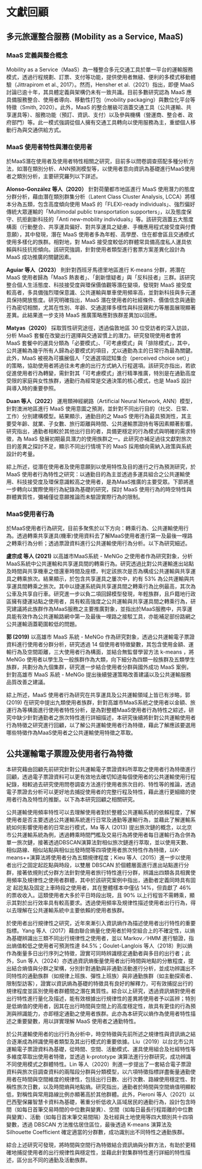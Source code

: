 # 文獻回顧

## 多元旅運整合服務 (Mobility as a Service, MaaS)

### MaaS 定義與整合概念

Mobility as a Service（MaaS）為一種整合多元交通工具於單一平台的運輸服務模式，透過行程規劃、訂票、支付等功能，提供使用者無縫、便利的多模式移動體驗（Jittrapirom et al., 2017）。然而，Hensher et al.（2021）指出，即便 MaaS 討論已逾十年，其具體定義與架構仍未有一致共識。目前多數研究認為 MaaS 應具備服務整合、使用者導向、移動性打包（mobility packaging）與數位化平台等特徵（Smith, 2020）。此外，MaaS 的整合層級可涵蓋交通工具（公共運輸、共享運具等）、服務功能（預訂、資訊、支付）以及參與機構（營運商、整合者、政府部門）等。此一模式強調從個人擁有交通工具轉向以使用服務為主，重塑個人移動行為與交通供給方式。

### MaaS 使用者特性與潛在使用者

於MaaS潛在使用者及使用者特性相關之研究，目前多以問卷調查搭配多種分析方法，如潛在類別分析、ANN預測模型等，以使用者意向資訊為基礎進行MaaS使用者之類別分析，主要研究羅列以下詳述。

**Alonso-González 等人（2020）** 針對荷蘭都市地區進行 MaaS 使用潛力的態度分群分析，藉由潛在類別群集分析（Latent Class Cluster Analysis, LCCA）將樣本分為五類，包含高度傾向使用 MaaS 的「FLEXI-ready individuals」、強烈偏好傳統大眾運輸的「Multimodal public transportation supporters」，以及態度保守、抗拒創新科技的「Anti new-mobility individuals」等。該研究涵蓋五大態度構面（行動整合、共享運具偏好、對共享運具之疑慮、手機應用程式接受度與付費意願），其中發現，潛在 MaaS 使用者多為年輕、高學歷、住在都會區且交通模式使用多樣化的族群。相對地，對 MaaS 接受度較低的群體常具備高度私人運具依賴與科技抗拒傾向。該研究強調，針對使用者類型進行套票方案差異化設計為 MaaS 成功推廣的關鍵因素。

**Aguiar 等人（2023）** 則針對西班牙馬德里地區進行 K-means 分群，將潛在 MaaS 使用者歸為「MaaS 熱衷者」、「創新懷疑者」與「反科技者」三群。該研究整合個人生活態度、科技接受度與環保價值觀等潛在變項，發現對 MaaS 接受度較高者，多具備強烈環保意識、公共運輸與單車使用頻率高，並對新科技與多元運具保持開放態度。研究明確指出，MaaS 潛在使用者的社經條件、價值信念與通勤行為密切相關，尤其在性別、年齡、交通選擇多樣性與科技親和力等層面展現顯著差異。此結果進一步支持 MaaS 推廣策略應對族群差異加以回應。

**Matyas（2020）** 採取質性研究途徑，透過倫敦地區 30 位受訪者的深入訪談，分析 MaaS 套餐在改變出行選擇與交通習慣上的潛力。研究發現使用者會將 MaaS 套餐中的運具分類為「必要模式」、「可考慮模式」與「排除模式」，其中，公共運輸為幾乎所有人歸為必要模式的項目，尤以通勤為主的日常行為最為關鍵。此外，MaaS 被視為可擴展個人「交通選項認知集合（perceived choice set）」的策略，協助使用者將過往未考慮的出行方式納入行程選項。該研究亦指出，若欲促進使用者行為轉變，需針對其「可考慮模式」進行精準推廣，特別是在通勤高度受限的家庭與女性族群，通勤行為經常是交通決策的核心模式，也是 MaaS 設計與導入時的重要參照。

**Duan 等人（2022）** 運用類神經網路（Artificial Neural Network, ANN）模型，針對澳洲地區進行 MaaS 使用意圖之預測，並針對不同出行目的（社交、日常、工作）分別建構模型。結果顯示，通勤目的之 MaaS 使用行為最具預測性，其主要受年齡、就業、子女數、旅行距離與時間、公共運輸票證持有等因素顯著影響。研究指出，通勤者相較於其他出行目的者，具備更穩定的行為模式與明確的需求特徵，為 MaaS 發展初期最具潛力的使用族群之一。此研究亦補足過往文獻對旅次目的差異之探討不足，顯示不同出行情境下的 MaaS 採用傾向需納入政策與系統設計的考量。

綜上所述，從潛在使用者及使用意願到以使用特性及目的進行之行為預測研究，於 MaaS 使用者行為特性之研究：以通勤目的為主並透過多運具組合之公共運輸使用、科技接受度及環保意識較高之使用者，是為MaaS推廣的主要受眾。下節將進一步轉向以實際使用行為紀錄為基礎的研究，探討 MaaS 使用行為的時空特性與群體異質性，彌補僅從意願推論而未驗證實際行為的限制。

### MaaS使用者行為

於MaaS使用者行為研究，目前多聚焦於以下方向：轉乘行為、公共運輸使用行為。透過轉乘共享運具(機車)使用資料去了解MaaS使用者進行第一及最後一哩路之轉乘行為分析；透過票證資料進行公共運輸使用行為分析。以下為研究細述。

**盧宗成 等人 (2021)**  以高雄市MaaS系統 - MeNGo 之使用者作為研究對象，分析MaaS系統中公共運輸和共享運具間的轉乘行為。研究透過比對公共運輸進出站點及時間與共享機車之借還車時間及座標，判定該旅次是否為構成公共運輸與共享運具之轉乘旅次。結果顯示，於包含共享運具之屢次中，約有 53% 為公共運輸與共享運具間轉乘之旅次。其中以捷運系統與共享運具間之轉乘行為比例最高，其次為公車及共享自行車。研究進一步以負二項回歸模型發現，年輕族群，且戶籍地行政區擁有捷運站點之使用者，具有較高強度之公共運輸與共享運具間之轉乘行為，研究建議將此族群作為MaaS服務之主要推廣對象，並指出於MaaS服務中，共享運具能有效作為公共運輸路網中第一及最後一哩路之接駁工具，亦能補足部份路網之公共運輸涵蓋範圍較低的問題。

**郭 (2019)** 以高雄市 MaaS 系統  - MeNGo 作為研究對象，透過公共運輸電子票證資料進行使用者分群分析，研究透過 14 個使用者特徵變數，其包含使用金額、運輸行為及空間距離，三大使用者行為構面，並結合無監督學習方法 k-means ，將 MeNGo 使用者以學生及一般族群作為大類，向下細分為四類一般族群及五類學生族群，共劃分為九個集群，研究進一步結合使用者分群與國外成功 MaaS 案例，針對高雄市 MaaS 系統 - MeNGo 提出後續營運策略改善建議以及公共運輸服務品質改善之建議。

綜上所述，MaaS 使用者行為研究在共享運具及公共運輸領域上皆已有涉略，郭 (2019) 在研究中提出九類使用者族群，針對高雄市MaaS系統之使用者以金額、旅運行為等構面進行使用者特性分析，是為對整體MaaS使用者行為特性之綜述，研究中缺少針對通勤者之旅次特性進行詳細描述，本研究後續將針對公共運輸使用者行為特徵之研究進行回顧，以了解公共運輸使用者行為特徵，藉此了解應該要選用哪些特徵作為MaaS使用者之公共運輸使用特徵之萃取。

## 公共運輸電子票證及使用者行為特徵

本研究藉由回顧先前研究針對公共運輸電子票證資料所萃取之使用者行為特徵進行回顧，透過電子票證資料可以更有效地去確切知道每個使用者的公共運輸使用行程紀錄，相較過去研究使用問卷調查方法進行使用者旅次目的、特性等的推論，透過電子票證去分析可以更好地去捕捉使用者的完整行程及特性，藉此進行更細緻的使用者行為及特性的推斷。以下為本研究回顧之相關研究。

公共運輸使用頻率特性可以去理解使用者對於整體公共運輸系統的依賴程度，了解使用者是否主要透過公共運輸系統進行日常及通勤等運輸行為，並藉此了解運輸系統如何影響使用者的日常出行模式，Ma 等人 (2013) 提出旅次鏈的概念，以北京市公共運輸系統為例，透過轉乘時間門檻及交易行為將使用者每日運輸行為合併為單一旅次鏈，接著透過DBSCAN演算法對相似旅次鏈進行萃取，並以使用天數、相似路線、相似站點與相似出發時間等四項使用者旅次特性作為特徵，以K-means++演算法將使用者分為五類規律程度；Kieu 等人（2015）進一步以使用者出行之固定起訖點與時段，以雙層 DBSCAN 於個體層面進行進出站點進行分群，接著依規則式分群方法針對使用者旅行特性進行分群，辨識出四類各具相異使用頻率及規律性之使用者群體，其中於該研究案例中指出，通勤者定義同時具有固定 起訖點及固定上車時段之使用者，其在整體樣本中僅佔 14%，但貢獻了 46% 的票收收入。這類使用者大多於平日時段出現，且 90% 以上行程皆不需轉乘，顯示其對於出行效率具有較高要求。透過使用頻率及規律性描述使用者出行行為，得以去理解在公共運輸系統中主要依賴的使用者族群。

於使用者出行規律性之研究，近年來漸引入資訊熵作為描述使用者出行特性的重要指標。Yang 等人（2017）藉由聯合熵量化使用者於時空組合上的不確定性，以熵為基礎辨識出三類不同出行規律性之使用者，並以 Markov／HMM 進行驗證，指出熵值較低之使用者可預測性達 84.5%；Goulet-Langlois 等人（2018）則以熵作為衡量多日出行序列之特徵，證實可同時辨識穩定通勤者與多目的出行者；此外，Sun 等人（2024）亦透過資訊熵衡量使用者出行時間與地點的分散程度，提出結合熵值與分群之架構，分別針對通勤與非通勤活動進行分析，並成功辨識出不同特性的通勤族群（如規律上班族、彈性上班族）與非通勤族群（如主動探索者、限制型訪客），證實以資訊熵為基礎的特徵具有良好的解釋力，可有效捕捉出行的規律程度並區別使用者群體間之潛在異質性。綜合以上研究，透過資訊熵對使用者出行特性進行量化及描述，能有效根據出行規律性的差異將使用者予以區辨；特別是低熵值的使用者，因其在出行時間與空間上的高度穩定性，故具有更佳的行為預測與辨識能力，亦即穩定通勤之使用者族群。此亦為本研究以熵作為使用者特性描述之重要變數，用以詳實理解 MaaS 使用者之通勤特性。

於公共運輸使用者的出行行為分析中，時空特徵與先前所述之規律性與資訊熵之結合逐漸成為辨識使用者類型及其出行模式的重要依據。Liu（2019）以台北市公共運輸電子票證資料為基礎，從時間、空間、活動模式、運具使用組合及社經特性等多維度萃取出使用者特徵，並透過 k-prototype 演算法進行分群研究，成功辨識不同使用模式之群體特性。Lin 等人（2020）則進一步提出了一套結合電子票證資料與旅次目調查資料的兩階段分群與分類模型，以六項特徵指標詳盡衡量通勤使用者在時間與空間維度的規律性，包括出行日數、出行次數、路線使用穩定性、對稱性旅次日數，以及時間熵與地點熵。研究指出，通勤者於時間與空間熵值明顯較低，對稱性與常用路線比例亦顯著高於其他群體。此外，Pieroni 等人（2021）以巴西聖保羅智慧卡資料為基礎，著重分析低收入區域居民的通勤行為，設計包含時間（如每日首筆交易時間的中位數與變異）、空間（如每日最長行程距離的中位數與變異）、活動（如每日首末筆交易間隔）及社經與土地使用等四大類別共十四項變數，透過 DBSCAN 方法推估居住區位，最後透過 K-means 演算法及 Silhouette Coefficient 確定適當的分群數，成功識別出不同特性之通勤族群。

綜合上述研究可發現，將時間與空間行為特徵結合資訊熵與分群方法，有助於更精確地捕捉使用者的出行規律性與穩定性，並藉此針對集群特性進行詳細的特性描述，區分出不同的通勤及活動族群。


